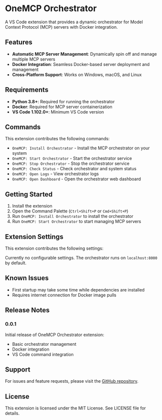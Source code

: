 # OneMCP Orchestrator

A VS Code extension that provides a dynamic orchestrator for Model Context Protocol (MCP) servers with Docker integration.

## Features

- **Automatic MCP Server Management**: Dynamically spin off and manage multiple MCP servers
- **Docker Integration**: Seamless Docker-based server deployment and management
- **Cross-Platform Support**: Works on Windows, macOS, and Linux

## Requirements

- **Python 3.8+**: Required for running the orchestrator
- **Docker**: Required for MCP server containerization
- **VS Code 1.102.0+**: Minimum VS Code version

## Commands

This extension contributes the following commands:

- `OneMCP: Install Orchestrator` - Install the MCP orchestrator on your system
- `OneMCP: Start Orchestrator` - Start the orchestrator service
- `OneMCP: Stop Orchestrator` - Stop the orchestrator service
- `OneMCP: Check Status` - Check orchestrator and system status
- `OneMCP: Open Logs` - View orchestrator logs
- `OneMCP: Open Dashboard` - Open the orchestrator web dashboard

## Getting Started

1. Install the extension
2. Open the Command Palette (`Ctrl+Shift+P` or `Cmd+Shift+P`)
3. Run `OneMCP: Install Orchestrator` to install the orchestrator
4. Run `OneMCP: Start Orchestrator` to start managing MCP servers

## Extension Settings

This extension contributes the following settings:

Currently no configurable settings. The orchestrator runs on `localhost:8000` by default.

## Known Issues

- First startup may take some time while dependencies are installed
- Requires internet connection for Docker image pulls

## Release Notes

### 0.0.1

Initial release of OneMCP Orchestrator extension:
- Basic orchestrator management
- Docker integration
- VS Code command integration

## Support

For issues and feature requests, please visit the [GitHub repository](https://github.com/pnavada/onemcp-vscode-extension).

## License

This extension is licensed under the MIT License. See LICENSE file for details.
